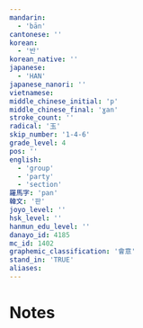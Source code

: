 ```yaml
---
mandarin:
  - 'bān'
cantonese: ''
korean:
  - '반'
korean_native: ''
japanese:
  - 'HAN'
japanese_nanori: ''
vietnamese:
middle_chinese_initial: 'p'
middle_chinese_final: 'ɣan'
stroke_count: ''
radical: '玉'
skip_number: '1-4-6'
grade_level: 4
pos: ''
english:
  - 'group'
  - 'party'
  - 'section'
羅馬字: 'pan'
韓文: '판'
joyo_level: ''
hsk_level: ''
hanmun_edu_level: ''
danayo_id: 4185
mc_id: 1402
graphemic_classification: '會意'
stand_in: 'TRUE'
aliases:
---
```


# Notes
